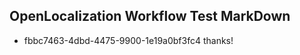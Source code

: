 ## OpenLocalization Workflow Test MarkDown
* fbbc7463-4dbd-4475-9900-1e19a0bf3fc4 thanks!

<!--HONumber=Jul16_HO5-->


